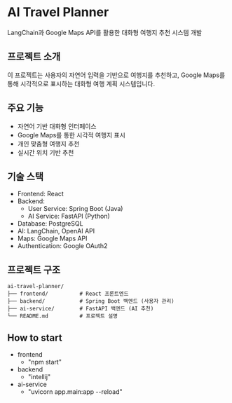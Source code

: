 # AI Travel Planner

LangChain과 Google Maps API를 활용한 대화형 여행지 추천 시스템 개발

## 프로젝트 소개
이 프로젝트는 사용자의 자연어 입력을 기반으로 여행지를 추천하고, Google Maps를 통해 시각적으로 표시하는 대화형 여행 계획 시스템입니다.

## 주요 기능
- 자연어 기반 대화형 인터페이스
- Google Maps를 통한 시각적 여행지 표시
- 개인 맞춤형 여행지 추천
- 실시간 위치 기반 추천

## 기술 스택
- Frontend: React
- Backend:
  - User Service: Spring Boot (Java)
  - AI Service: FastAPI (Python)
- Database: PostgreSQL
- AI: LangChain, OpenAI API
- Maps: Google Maps API
- Authentication: Google OAuth2

## 프로젝트 구조
```
ai-travel-planner/
├── frontend/          # React 프론트엔드
├── backend/           # Spring Boot 백엔드 (사용자 관리)
├── ai-service/        # FastAPI 백엔드 (AI 추천)
└── README.md          # 프로젝트 설명
```
## How to start
- frontend
  - "npm start"
- backend
  - "intellij"
- ai-service
  - "uvicorn app.main:app --reload"